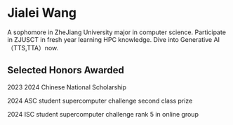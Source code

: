 # Jialei Wang
A sophomore in ZheJiang University major in computer science. Participate in ZJUSCT in fresh year learning HPC knowledge. Dive into Generative AI（TTS,TTA）now.


## Selected Honors Awarded

2023 2024 Chinese National Scholarship

2024 ASC student supercomputer challenge second class prize

2024 ISC student supercomputer challenge rank 5 in online group

